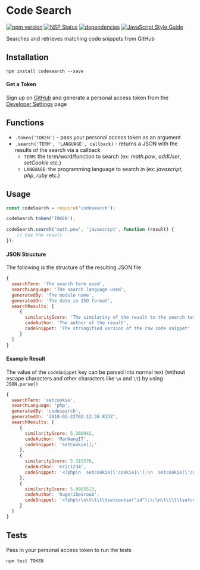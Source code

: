 # Code Search
[![npm version](https://badge.fury.io/js/codesearch.svg)](https://badge.fury.io/js/codesearch) [![NSP Status](https://nodesecurity.io/orgs/perera-io/projects/72d6f381-993c-469e-b77c-e8858eb774c2/badge)](https://nodesecurity.io/orgs/perera-io/projects/72d6f381-993c-469e-b77c-e8858eb774c2) [![dependencies](https://david-dm.org/damianperera/codesearch.svg)](https://david-dm.org/damianperera/codesearch.svg) [![JavaScript Style Guide](https://img.shields.io/badge/code_style-standard-brightgreen.svg)](https://standardjs.com)


Searches and retrieves matching code snippets from GitHub

## Installation

  `npm install codesearch --save`

#### Get a Token
Sign up on [GitHub](https://github.com) and generate a personal access token from the [Developer Settings](https://github.com/settings/tokens) page

## Functions

* `.token('TOKEN')` - pass your personal access token as an argument
* `.search('TERM', 'LANGUAGE', callback)` - returns a JSON with the results of the search via a callback
    * `TERM`: the term/word/function to search (ex: _math.pow_, _addUser_, _setCookie_ etc.)
    * `LANGUAGE`: the programming language to search in (ex: _javascript_, _php_, _ruby_ etc.)

## Usage

```javascript
const codeSearch = require('codesearch');

codeSearch.token('TOKEN');

codeSearch.search('math.pow', 'javascript', function (result) {
    // Use the result
});

```

#### JSON Structure
The following is the structure of the resulting JSON file
```javascript
{ 
  searchTerm: 'The search term used',
  searchLanguage: 'The search language used',
  generatedBy: 'The module name',
  generatedOn: 'The date in ISO format',
  searchResults: [ 
     { 
       similarityScore: 'The similarity of the result to the search term',
       codeAuthor: 'The author of the result',
       codeSnippet: 'The stringified version of the raw code snippet'
     }
  ] 
}
```

#### Example Result
The value of the `codeSnippet` key can be parsed into normal text (without escape characters and other characters like `\n` and `\t`) by using `JSON.parse()`
```javascript
{ 
  searchTerm: 'setcookie',
  searchLanguage: 'php',
  generatedBy: 'codesearch',
  generatedOn: '2018-02-22T02:12:38.813Z',
  searchResults: [ 
     { 
       similarityScore: 5.360942,
       codeAuthor: 'ManWangIT',
       codeSnippet: 'setCookie();' 
     },
     { 
       similarityScore: 5.315576,
       codeAuthor: 'eric1234',
       codeSnippet: '<?php\n  setcookie(\'cookie1\');\n  setcookie(\'cookie2\');\n?>\n' 
     },
     { 
       similarityScore: 5.0985513,
       codeAuthor: 'hugoribeiroab',
       codeSnippet: '<?php\r\n\t\t\t\tsetcookie("id");\r\n\t\t\t\tsetcookie("nome");\r\n\t\t\t\tsetcookie("sobrenome");\r\n\t\t\t\tsetcookie("ag");\r\n\t\t\t\tsetcookie("conta");\r\n\t\t\t\tsetcookie("ativo");\r\n\t\t\t\tsetcookie("agenciamoeda");\r\n\t\t\t\tsetcookie("agencianome");\r\n\t\t\t\theader("location: ./");\r\n?>' 
     }
  ] 
}
```

## Tests
Pass in your personal access token to run the tests

`npm test TOKEN`
